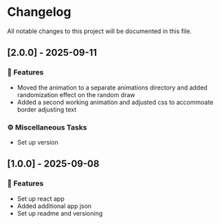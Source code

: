 # Changelog

All notable changes to this project will be documented in this file.

## [2.0.0] - 2025-09-11

### 🚀 Features

- Moved the animation to a separate animations directory and added randomization effect on the random draw
- Added a second working animation and adjusted css to accommoate border adjusting text

### ⚙️ Miscellaneous Tasks

- Set up version

## [1.0.0] - 2025-09-08

### 🚀 Features

- Set up react app
- Added additional app json
- Set up readme and versioning

<!-- generated by git-cliff -->
